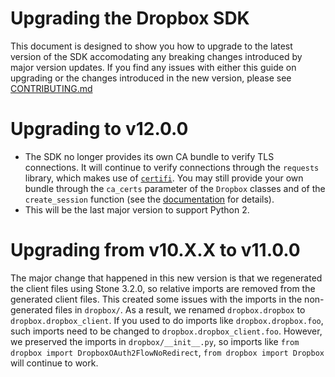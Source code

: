 # Upgrading the Dropbox SDK

This document is designed to show you how to upgrade to the latest version of the SDK accomodating any breaking changes introduced by major version updates.
If you find any issues with either this guide on upgrading or the changes introduced in the new version, please see [CONTRIBUTING.md](CONTRIBUTING.md)

# Upgrading to v12.0.0
* The SDK no longer provides its own CA bundle to verify TLS connections. It will continue to verify connections through the `requests` library, which makes use of [`certifi`](https://github.com/certifi/python-certifi). You may still provide your own bundle through the `ca_certs` parameter of the `Dropbox` classes and of the `create_session` function (see the [documentation](https://dropbox-sdk-python.readthedocs.io/en/latest/api/dropbox.html) for details).
* This will be the last major version to support Python 2.

# Upgrading from v10.X.X to v11.0.0
The major change that happened in this new version is that we regenerated the client files using Stone 3.2.0,
so relative imports are removed from the generated client files.
This created some issues with the imports in the non-generated files in `dropbox/`.
As a result, we renamed `dropbox.dropbox` to
`dropbox.dropbox_client`. If you used to do imports like `dropbox.dropbox.foo`, such imports need to be changed to `dropbox.dropbox_client.foo`.
However, we preserved the imports in `dropbox/__init__.py`, so imports like `from dropbox import DropboxOAuth2FlowNoRedirect`,
`from dropbox import Dropbox` will continue to work.
